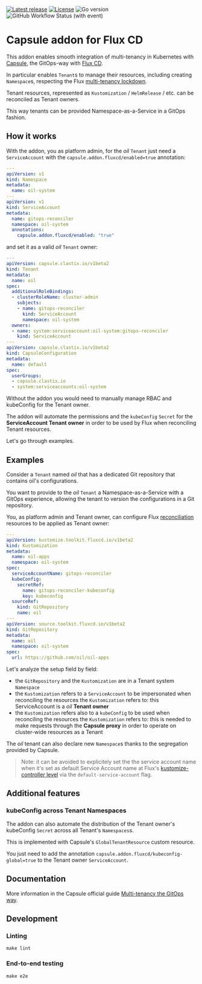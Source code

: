 [![Latest release](https://img.shields.io/github/v/release/maxgio92/capsule-addon-fluxcd?style=for-the-badge)](https://github.com/maxgio92/capsule-addon-fluxcd/releases/latest)
[![License](https://img.shields.io/github/license/maxgio92/capsule-addon-fluxcd?style=for-the-badge)](COPYING)
![Go version](https://img.shields.io/github/go-mod/go-version/maxgio92/capsule-addon-fluxcd?style=for-the-badge)
![GitHub Workflow Status (with event)](https://img.shields.io/github/actions/workflow/status/maxgio92/capsule-addon-fluxcd/scan-code.yml?style=for-the-badge&label=GoSec)

# Capsule addon for Flux CD

This addon enables smooth integration of multi-tenancy in Kubernetes with [Capsule](https://capsule.clastix.io/), the GitOps-way with [Flux CD](https://fluxcd.io/).

In particular enables `Tenant`s to manage their resources, including creating `Namespace`s, respecting the Flux [multi-tenancy lockdown](https://fluxcd.io/flux/installation/configuration/multitenancy/).

Tenant resources, represented as `Kustomization` / `HelmRelease` / etc. can be reconciled as Tenant owners.

This way tenants can be provided Namespace-as-a-Service in a GitOps fashion.

## How it works

With the addon, you as platform admin, for the *oil* `Tenant` just need a `ServiceAccount` with the `capsule.addon.fluxcd/enabled=true` annotation:

```yml
---
apiVersion: v1
kind: Namespace
metadata:
  name: oil-system
---
apiVersion: v1
kind: ServiceAccount
metadata:
  name: gitops-reconciler
  namespace: oil-system
  annotations:
    capsule.addon.fluxcd/enabled: "true"
```

and set it as a valid *oil* `Tenant` owner:

```yml
---
apiVersion: capsule.clastix.io/v1beta2
kind: Tenant
metadata:
  name: oil
spec:
  additionalRoleBindings:
  - clusterRoleName: cluster-admin
    subjects:
    - name: gitops-reconciler
      kind: ServiceAccount
      namespace: oil-system
  owners:
  - name: system:serviceaccount:oil-system:gitops-reconciler
    kind: ServiceAccount
---
apiVersion: capsule.clastix.io/v1beta2
kind: CapsuleConfiguration
metadata:
  name: default
spec:
  userGroups:
  - capsule.clastix.io
  - system:serviceaccounts:oil-system
```

Without the addon you would need to manually manage RBAC and kubeConfig for the Tenant owner.

The addon will automate the permissions and the `kubeConfig` `Secret` for the **ServiceAccount Tenant owner** in order to be used by Flux when reconciling Tenant resources.

Let's go through examples.

## Examples

Consider a `Tenant` named *oil* that has a dedicated Git repository that contains oil's configurations.

You want to provide to the *oil* `Tenant` a Namespace-as-a-Service with a GitOps experience, allowing the tenant to version the configurations in a Git repository.

You, as platform admin and Tenant owner, can configure Flux [reconciliation](https://fluxcd.io/flux/concepts/#reconciliation) resources to be applied as Tenant owner:

```yml
---
apiVersion: kustomize.toolkit.fluxcd.io/v1beta2
kind: Kustomization
metadata:
  name: oil-apps
  namespace: oil-system
spec:
  serviceAccountName: gitops-reconciler
  kubeConfig:
    secretRef:
      name: gitops-reconciler-kubeconfig
      key: kubeconfig
  sourceRef:
    kind: GitRepository
    name: oil
---
apiVersion: source.toolkit.fluxcd.io/v1beta2
kind: GitRepository
metadata:
  name: oil
  namespace: oil-system
spec:
  url: https://github.com/oil/oil-apps
```

Let's analyze the setup field by field:
- the `GitRepository` and the `Kustomization` are in a Tenant system `Namespace`
- the `Kustomization` refers to a `ServiceAccount` to be impersonated when reconciling the resources the `Kustomization` refers to: this ServiceAccount is a *oil* **Tenant owner**
- the `Kustomization` refers also to a `kubeConfig` to be used when reconciling the resources the `Kustomization` refers to: this is needed to make requests through the **Capsule proxy** in order to operate on cluster-wide resources as a Tenant

The *oil* tenant can also declare new `Namespace`s thanks to the segregation provided by Capsule.

> Note: it can be avoided to explicitely set the the service account name when it's set as default Service Account name at Flux's [kustomize-controller level](https://fluxcd.io/flux/installation/configuration/multitenancy/#how-to-configure-flux-multi-tenancy) via the `default-service-account` flag.

## Additional features

### kubeConfig across Tenant Namespaces

The addon can also automate the distribution of the Tenant owner's kubeConfig `Secret` across all Tenant's `Namespaces`s.

This is implemented with Capsule's `GlobalTenantResource` custom resource.

You just need to add the annotation `capsule.addon.fluxcd/kubeconfig-global=true` to the Tenant owner `ServiceAccount`.

## Documentation

More information in the Capsule official guide [Multi-tenancy the GitOps way](https://capsule.clastix.io/docs/guides/flux2-capsule/#the-ingredients-of-the-recipe).

## Development

### Linting

```shell
make lint
```

### End-to-end testing

```shell
make e2e
```
